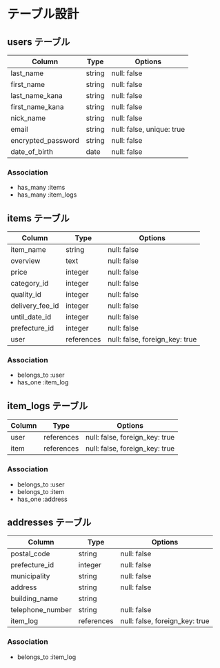# テーブル設計

## users テーブル

| Column             | Type   | Options                   |
| ------------------ | ------ | -----------               |
| last_name          | string | null: false               |
| first_name         | string | null: false               |
| last_name_kana     | string | null: false               |
| first_name_kana    | string | null: false               |
| nick_name          | string | null: false               |
| email              | string | null: false, unique: true |
| encrypted_password | string | null: false               |
| date_of_birth      | date   | null: false               |


### Association

- has_many :items
- has_many :item_logs



## items テーブル

| Column          | Type       | Options     |
| ------          | ---------- | ----------- |
| item_name       | string     | null: false |
| overview        | text       | null: false |
| price           | integer    | null: false |
| category_id     | integer    | null: false |
| quality_id      | integer    | null: false |
| delivery_fee_id | integer    | null: false |
| until_date_id   | integer    | null: false |
| prefecture_id   | integer    | null: false |
| user            | references | null: false, foreign_key: true |


### Association

- belongs_to :user
- has_one :item_log


## item_logs テーブル

| Column     | Type       | Options                        |
| ---------- | ---------- | -----------                    |
| user       | references | null: false, foreign_key: true |
| item       | references | null: false, foreign_key: true |


### Association

- belongs_to :user
- belongs_to :item
- has_one :address



## addresses テーブル

| Column           | Type       | Options     |
| ----------       | ---------- | ----------- |
| postal_code      | string     | null: false |
| prefecture_id    | integer    | null: false |
| municipality     | string     | null: false |
| address          | string     | null: false |
| building_name    | string     |             |
| telephone_number | string     | null: false |
| item_log         | references | null: false, foreign_key: true |

### Association

- belongs_to :item_log


